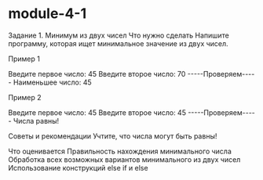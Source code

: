 # module-4-1

Задание 1. Минимум из двух чисел
Что нужно сделать
Напишите программу, которая ищет минимальное значение из двух чисел.

Пример 1

Введите первое число: 45 
Введите второе число: 70 
-----Проверяем----- 
Наименьшее число: 45

Пример 2

Введите первое число: 45 
Введите второе число: 45 
-----Проверяем----- 
Числа равны!

Советы и рекомендации
Учтите, что числа могут быть равны!

Что оценивается
Правильность нахождения минимального числа
Обработка всех возможных вариантов минимального из двух чисел
Использование конструкций else if и else
